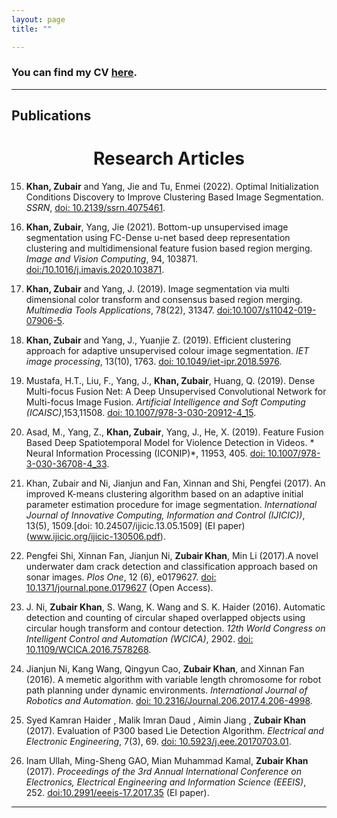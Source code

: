 ```yaml
---
layout: page
title: ""

---
```


### You can find my CV [here](zubairkhan.pdf).

---

## Publications
<h1 align="center">Research Articles </h1>

15. **Khan, Zubair** and Yang, Jie and Tu, Enmei (2022). Optimal Initialization Conditions Discovery to Improve Clustering Based Image Segmentation. *SSRN*,  [doi: 10.2139/ssrn.4075461](https://ssrn.com/abstract=4075461).

17. **Khan, Zubair**, Yang, Jie (2021). Bottom-up unsupervised image segmentation using FC-Dense u-net based deep representation clustering and multidimensional feature fusion based region merging. *Image and Vision Computing*, 94, 103871. [doi:/10.1016/j.imavis.2020.103871](https://www.sciencedirect.com/science/article/pii/S0262885620300032).

17. **Khan, Zubair** and Yang, J. (2019). Image segmentation via multi dimensional color transform and consensus based region merging. *Multimedia Tools Applications*, 78(22), 31347. [doi:10.1007/s11042-019-07906-5](https://doi.org/10.1007/s11042-019-07906-5).

19. **Khan, Zubair** and Yang, J., Yuanjie Z. (2019). Efficient clustering approach for adaptive unsupervised colour image segmentation. *IET image processing*, 13(10), 1763. [doi: 10.1049/iet-ipr.2018.5976](https://doi.org/10.1049/iet-ipr.2018.5976).

21. Mustafa, H.T., Liu, F., Yang, J., **Khan, Zubair**, Huang, Q. (2019). Dense Multi-focus Fusion Net: A Deep Unsupervised Convolutional Network for Multi-focus Image Fusion. *Artificial Intelligence and Soft Computing (ICAISC)*,153,11508. [doi: 10.1007/978-3-030-20912-4_15](https://doi.org/10.1007/978-3-030-20912-4_15).

22. Asad, M., Yang, Z., **Khan, Zubair**, Yang, J., He, X. (2019). Feature Fusion Based Deep Spatiotemporal Model for Violence Detection in Videos. * Neural Information Processing (ICONIP)*, 11953, 405. [doi: 10.1007/978-3-030-36708-4_33](https://doi.org/10.1007/978-3-030-36708-4_33).

26. Khan, Zubair and Ni, Jianjun and Fan, Xinnan and Shi, Pengfei (2017). An improved K-means clustering algorithm based on an adaptive initial parameter estimation procedure for image segmentation. *International Journal of Innovative Computing, Information and Control (IJICIC))*, 13(5), 1509.[doi: 10.24507/ijicic.13.05.1509] (EI paper)(www.ijicic.org/ijicic-130506.pdf).

24. Pengfei Shi, Xinnan Fan, Jianjun Ni, **Zubair Khan**, Min Li (2017).A novel underwater dam crack detection and classification approach based on sonar images. *Plos One*, 12 (6), e0179627. [doi: 10.1371/journal.pone.0179627](https://doi.org/10.1371/journal.pone.0179627) (Open Access).

28. J. Ni, **Zubair Khan**, S. Wang, K. Wang and S. K. Haider (2016). Automatic detection and counting of circular shaped overlapped objects using circular hough transform and contour detection. *12th World Congress on Intelligent Control and Automation (WCICA)*, 2902. [doi: 10.1109/WCICA.2016.7578268](https://ieeexplore.ieee.org/abstract/document/7578268).

30. Jianjun Ni, Kang Wang, Qingyun Cao, **Zubair Khan**, and Xinnan Fan (2016). A memetic algorithm with variable length chromosome for robot path planning under dynamic environments. *International Journal of Robotics and Automation*. [doi: 10.2316/Journal.206.2017.4.206-4998](https://www.actapress.com/PaperInfo.aspx?paperId=45632).

32. Syed Kamran Haider , Malik Imran Daud , Aimin Jiang , **Zubair Khan** (2017). Evaluation of P300 based Lie Detection Algorithm. *Electrical and Electronic Engineering*, 7(3), 69. [doi: 10.5923/j.eee.20170703.01](http://article.sapub.org/10.5923.j.eee.20170703.01.html).

34. Inam Ullah, Ming-Sheng GAO, Mian Muhammad Kamal, **Zubair Khan** (2017). *Proceedings of the 3rd Annual International Conference on Electronics, Electrical Engineering and Information Science (EEEIS)*, 252. [doi:10.2991/eeeis-17.2017.35](https://www.atlantis-press.com/proceedings/eeeis-17/25884586) (EI paper).


---
